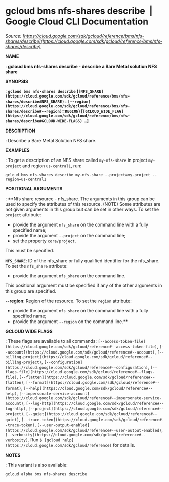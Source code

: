 # gcloud bms nfs-shares describe  |  Google Cloud CLI Documentation

*Source: [https://cloud.google.com/sdk/gcloud/reference/bms/nfs-shares/describe](https://cloud.google.com/sdk/gcloud/reference/bms/nfs-shares/describe)*

**NAME**

: **gcloud bms nfs-shares describe - describe a Bare Metal solution NFS share**

**SYNOPSIS**

: **`gcloud bms nfs-shares describe` (`[NFS_SHARE](https://cloud.google.com/sdk/gcloud/reference/bms/nfs-shares/describe#NFS_SHARE)` : `[--region](https://cloud.google.com/sdk/gcloud/reference/bms/nfs-shares/describe#--region)`=`REGION`) [`[GCLOUD_WIDE_FLAG](https://cloud.google.com/sdk/gcloud/reference/bms/nfs-shares/describe#GCLOUD-WIDE-FLAGS) …`]**

**DESCRIPTION**

: Describe a Bare Metal Solution NFS share.

**EXAMPLES**

: To get a description of an NFS share called
``my-nfs-share`` in project
``my-project`` and region
``us-central1``, run:

```
gcloud bms nfs-shares describe my-nfs-share --project=my-project --region=us-central1
```

**POSITIONAL ARGUMENTS**

: **Nfs share resource - nfs_share. The arguments in this group can be used to
specify the attributes of this resource. (NOTE) Some attributes are not given
arguments in this group but can be set in other ways.
To set the `project` attribute:

- provide the argument `nfs_share` on the command line with a fully
specified name;
- provide the argument `--project` on the command line;
- set the property `core/project`.

This must be specified.

**`NFS_SHARE`**:
ID of the nfs_share or fully qualified identifier for the nfs_share.
To set the `nfs_share` attribute:

- provide the argument `nfs_share` on the command line.

This positional argument must be specified if any of the other arguments in this
group are specified.

**--region**:
Region of the resource.
To set the `region` attribute:

- provide the argument `nfs_share` on the command line with a fully
specified name;
- provide the argument `--region` on the command line.**

**GCLOUD WIDE FLAGS**

: These flags are available to all commands: `[--access-token-file](https://cloud.google.com/sdk/gcloud/reference#--access-token-file)`,
`[--account](https://cloud.google.com/sdk/gcloud/reference#--account)`, `[--billing-project](https://cloud.google.com/sdk/gcloud/reference#--billing-project)`,
`[--configuration](https://cloud.google.com/sdk/gcloud/reference#--configuration)`,
`[--flags-file](https://cloud.google.com/sdk/gcloud/reference#--flags-file)`,
`[--flatten](https://cloud.google.com/sdk/gcloud/reference#--flatten)`, `[--format](https://cloud.google.com/sdk/gcloud/reference#--format)`, `[--help](https://cloud.google.com/sdk/gcloud/reference#--help)`, `[--impersonate-service-account](https://cloud.google.com/sdk/gcloud/reference#--impersonate-service-account)`,
`[--log-http](https://cloud.google.com/sdk/gcloud/reference#--log-http)`,
`[--project](https://cloud.google.com/sdk/gcloud/reference#--project)`, `[--quiet](https://cloud.google.com/sdk/gcloud/reference#--quiet)`, `[--trace-token](https://cloud.google.com/sdk/gcloud/reference#--trace-token)`, `[--user-output-enabled](https://cloud.google.com/sdk/gcloud/reference#--user-output-enabled)`,
`[--verbosity](https://cloud.google.com/sdk/gcloud/reference#--verbosity)`.
Run `$ [gcloud help](https://cloud.google.com/sdk/gcloud/reference)` for details.

**NOTES**

: This variant is also available:

```
gcloud alpha bms nfs-shares describe
```